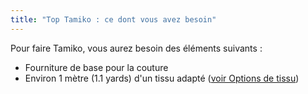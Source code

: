 ```yaml
---
title: "Top Tamiko : ce dont vous avez besoin"
---
```


Pour faire Tamiko, vous aurez besoin des éléments suivants :

- Fourniture de base pour la couture
- Environ 1 mètre (1.1 yards) d'un tissu adapté ([voir Options de tissu](/docs/patterns/tamiko/fabric))
